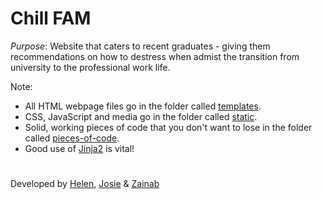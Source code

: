 # Chill FAM

_Purpose_: Website that caters to recent graduates - giving them recommendations on how to destress when admist the transition from university to the professional work life.



Note: 
- All HTML webpage files go in the folder called [templates](https://github.com/helenism/chill-fam/tree/master/templates).
- CSS, JavaScript and media go in the folder called [static](https://github.com/helenism/chill-fam/tree/master/static). 
- Solid, working pieces of code that you don't want to lose in the folder called [pieces-of-code](https://github.com/helenism/chill-fam/tree/master/pieces-of-code).
- Good use of [Jinja2](https://www.youtube.com/watch?v=zRwy8gtgJ1A) is vital!

#
Developed by [Helen](https://github.com/helenism), [Josie](https://github.com/josiemk) & [Zainab](https://github.com/Zainab05)
